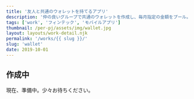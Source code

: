 ```yaml
---
title: '友人と共通のウォレットを持てるアプリ'
description: '仲の良いグループで共通のウォレットを作成し、毎月指定の金額をプール。決済に利用できます。'
tags: ['work', 'フィンテック', 'モバイルアプリ']
thumbnail: /per-pj/assets/img/wallet.jpg
layout: layouts/work-detail.njk
permalink: '/works/{{ slug }}/'
slug: 'wallet'
date: 2019-10-01
---
```


## 作成中

現在、準備中。少々お待ちください。

